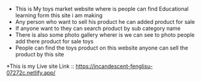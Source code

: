 * This is My toys market website where is people can find Educational learning form this site i am making
* Any person who want to sell his product he can added product for sale
* If anyone want to they can search product by sub category name 
* There is also some photo gallery wherer is we can see to photo people add there product for sale toys
* People can find the toys product on this website anyone can sell the product by this site 

*This is my Live site  Link ::    https://incandescent-fenglisu-07272c.netlify.app/

